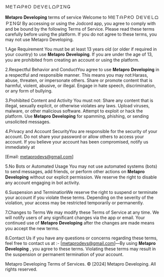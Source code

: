 
ＭᗴＴᗩＰᖇＯ ＤᗴＶᗴＬᗝＰᏆＮǤ

𝐌𝐞𝐭𝐚𝐩𝐫𝐨 𝐃𝐞𝐯𝐞𝐥𝐨𝐩𝐢𝐧𝐠 terms of service
Welcome to ＭᗴＴᗩＰᖇＯ ＤᗴＶᗴＬᗝＰᏆＮǤ! By accessing or using the Jodcord app, you agree to comply with and be bound by the following Terms of Service. 
Please read these terms carefully before using the platform. If you do not agree to these terms, you may not use Metapro Developing.

1.Age Requirement You must be at least 13 years old (or older if required in your country) to use 𝐌𝐞𝐭𝐚𝐩𝐫𝐨 𝐃𝐞𝐯𝐞𝐥𝐨𝐩𝐢𝐧𝐠.
If you are under the age of 13, you are prohibited from creating an account or using the platform.

2.Respectful Behavior and ConductYou agree to use 𝐌𝐞𝐭𝐚𝐩𝐫𝐨 𝐃𝐞𝐯𝐞𝐥𝐨𝐩𝐢𝐧𝐠 in a respectful and responsible manner.
This means you may not:Harass, abuse, threaten, or impersonate others.
Share or promote content that is harmful, violent, abusive, or illegal.
Engage in hate speech, discrimination, or any form of bullying.

3.Prohibited Content and Activity You must not: Share any content that is illegal, sexually explicit, or otherwise violates any laws.
Upload viruses, malware, or other malicious software. Attempt to exploit or hack the platform.
Use 𝐌𝐞𝐭𝐚𝐩𝐫𝐨 𝐃𝐞𝐯𝐞𝐥𝐨𝐩𝐢𝐧𝐠 for spamming, phishing, or sending unsolicited messages.

4.Privacy and Account SecurityYou are responsible for the security of your account. 
Do not share your password or allow others to access your account. 
If you believe your account has been compromised, notify us immediately at

[Email: metaprodevs@gmail.com]

5.No Bots or Automated Usage You may not use automated systems (bots) to send messages, add friends, or perform other actions on 𝐌𝐞𝐭𝐚𝐩𝐫𝐨 𝐃𝐞𝐯𝐞𝐥𝐨𝐩𝐢𝐧𝐠 without our explicit permission.
   We reserve the right to disable any account engaging in bot activity.

6.Suspension and TerminationWe reserve the right to suspend or terminate your account if you violate these terms.
  Depending on the severity of the violation, your access may be restricted temporarily or permanently.

7.Changes to Terms We may modify these Terms of Service at any time.
We will notify users of any significant changes via the app or email. 
Your continued use of 𝐌𝐞𝐭𝐚𝐩𝐫𝐨 𝐃𝐞𝐯𝐞𝐥𝐨𝐩𝐢𝐧𝐠 after the changes are made means you accept the new terms.

8.Contact Us if you have any questions or concerns regarding these terms, feel free to contact us at :-
[metaprodevs@gmail.com]—By using  𝐌𝐞𝐭𝐚𝐩𝐫𝐨 𝐃𝐞𝐯𝐞𝐥𝐨𝐩𝐢𝐧𝐠 , you agree to these terms. Violating these terms may result in the suspension or permanent termination of your account.

Metapro Developing Terms of Services.
© [2024] Metapro Developing. All rights reserved.










